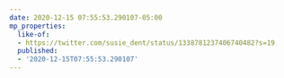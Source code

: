 ```yaml
---
date: 2020-12-15 07:55:53.290107-05:00
mp_properties:
  like-of:
  - https://twitter.com/susie_dent/status/1338781237406740482?s=19
  published:
  - '2020-12-15T07:55:53.290107'
---
```


